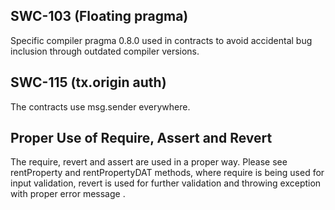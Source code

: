 ## SWC-103 (Floating pragma)
Specific compiler pragma 0.8.0 used in contracts to avoid accidental bug inclusion through outdated compiler versions.

## SWC-115 (tx.origin auth)
The contracts use msg.sender everywhere.

## Proper Use of Require, Assert and Revert
The require, revert and assert are used in a proper way. Please see rentProperty and rentPropertyDAT methods, where require is being used for input validation, revert is used for further validation and throwing exception with proper error message .